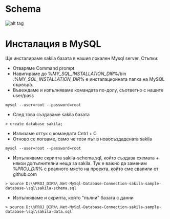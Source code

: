 # Schema
![alt tag](https://raw.githubusercontent.com/Obrelix/.Net-MySql-Database-Connection-sakila-sample-database-/master/Schema/saqila.PNG)

# Инсталация в MySQL 

Ще инсталираме sakila базата в нашия локален Mysql server. Стъпки:
- Отваряме Command prompt 
- Навигираме до %*MY_SQL_INSTALLATION_DIR*%/bin .%*MY_SQL_INSTALLATION_DIR*% e инсталационната папка на MySQL сървъра.
- Въвеждаме и изпълняваме командата по-долу, съответно с нашите user/pass
```
mysql --user=root --password=root
```
- След това създаваме sakila базата
```
> create database sakila;
```
- Излизаме оттук с командата Cntrl + C
- Отново се логваме, само че този път в новосъздадената sakila
```
mysql --user=root --password=root
```
- Изпълняваме скрипта sakila-schema.sql, който създава схемата + някои допълнителни неща за sakila. Тук е важно да заменим %*PROJ_DIR*% с реалното място на проекта, който сме свалили от github.com
```
> source D:\%PROJ_DIR%\.Net-MySql-Database-Connection-sakila-sample-database-\sql\sakila-schema.sql
```
- Изпълняваме и скрипта, който "пълни" базата с данни
```
> source D:\%PROJ_DIR%\.Net-MySql-Database-Connection-sakila-sample-database-\sql\sakila-data.sql
```